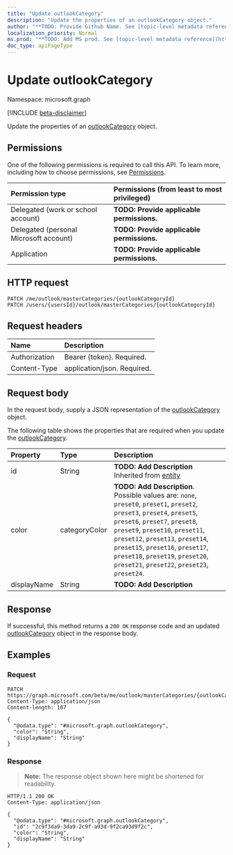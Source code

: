 ```yaml
---
title: "Update outlookCategory"
description: "Update the properties of an outlookCategory object."
author: "**TODO: Provide Github Name. See [topic-level metadata reference](https://msgo.azurewebsites.net/add/document/guidelines/metadata.html#topic-level-metadata)**"
localization_priority: Normal
ms.prod: "**TODO: Add MS prod. See [topic-level metadata reference](https://msgo.azurewebsites.net/add/document/guidelines/metadata.html#topic-level-metadata)**"
doc_type: apiPageType
---
```


# Update outlookCategory
Namespace: microsoft.graph

[!INCLUDE [beta-disclaimer](../../includes/beta-disclaimer.md)]

Update the properties of an [outlookCategory](../resources/outlookcategory.md) object.

## Permissions
One of the following permissions is required to call this API. To learn more, including how to choose permissions, see [Permissions](/graph/permissions-reference).

|Permission type|Permissions (from least to most privileged)|
|:---|:---|
|Delegated (work or school account)|**TODO: Provide applicable permissions.**|
|Delegated (personal Microsoft account)|**TODO: Provide applicable permissions.**|
|Application|**TODO: Provide applicable permissions.**|

## HTTP request

<!-- {
  "blockType": "ignored"
}
-->
``` http
PATCH /me/outlook/masterCategories/{outlookCategoryId}
PATCH /users/{usersId}/outlook/masterCategories/{outlookCategoryId}
```

## Request headers
|Name|Description|
|:---|:---|
|Authorization|Bearer {token}. Required.|
|Content-Type|application/json. Required.|

## Request body
In the request body, supply a JSON representation of the [outlookCategory](../resources/outlookcategory.md) object.

The following table shows the properties that are required when you update the [outlookCategory](../resources/outlookcategory.md).

|Property|Type|Description|
|:---|:---|:---|
|id|String|**TODO: Add Description** Inherited from [entity](../resources/entity.md)|
|color|categoryColor|**TODO: Add Description**. Possible values are: `none`, `preset0`, `preset1`, `preset2`, `preset3`, `preset4`, `preset5`, `preset6`, `preset7`, `preset8`, `preset9`, `preset10`, `preset11`, `preset12`, `preset13`, `preset14`, `preset15`, `preset16`, `preset17`, `preset18`, `preset19`, `preset20`, `preset21`, `preset22`, `preset23`, `preset24`.|
|displayName|String|**TODO: Add Description**|



## Response

If successful, this method returns a `200 OK` response code and an updated [outlookCategory](../resources/outlookcategory.md) object in the response body.

## Examples

### Request
<!-- {
  "blockType": "request",
  "name": "update_outlookcategory"
}
-->
``` http
PATCH https://graph.microsoft.com/beta/me/outlook/masterCategories/{outlookCategoryId}
Content-Type: application/json
Content-length: 107

{
  "@odata.type": "#microsoft.graph.outlookCategory",
  "color": "String",
  "displayName": "String"
}
```


### Response
>**Note:** The response object shown here might be shortened for readability.
<!-- {
  "blockType": "response",
  "truncated": true
}
-->
``` http
HTTP/1.1 200 OK
Content-Type: application/json

{
  "@odata.type": "#microsoft.graph.outlookCategory",
  "id": "2c9f3da9-3da9-2c9f-a93d-9f2ca93d9f2c",
  "color": "String",
  "displayName": "String"
}
```

